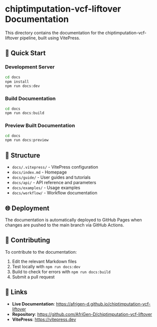 # chiptimputation-vcf-liftover Documentation

This directory contains the documentation for the chiptimputation-vcf-liftover pipeline, built using VitePress.

## 🚀 Quick Start

### Development Server

```bash
cd docs
npm install
npm run docs:dev
```

### Build Documentation

```bash
cd docs
npm run docs:build
```

### Preview Built Documentation

```bash
cd docs
npm run docs:preview
```

## 📁 Structure

- `docs/.vitepress/` - VitePress configuration
- `docs/index.md` - Homepage
- `docs/guide/` - User guides and tutorials
- `docs/api/` - API reference and parameters
- `docs/examples/` - Usage examples
- `docs/workflow/` - Workflow documentation

## 🌐 Deployment

The documentation is automatically deployed to GitHub Pages when changes are pushed to the main branch via GitHub Actions.

## 📝 Contributing

To contribute to the documentation:

1. Edit the relevant Markdown files
2. Test locally with `npm run docs:dev`
3. Build to check for errors with `npm run docs:build`
4. Submit a pull request

## 🔗 Links

- **Live Documentation**: <https://afrigen-d.github.io/chiptimputation-vcf-liftover>
- **Repository**: <https://github.com/AfriGen-D/chiptimputation-vcf-liftover>
- **VitePress**: https://vitepress.dev
